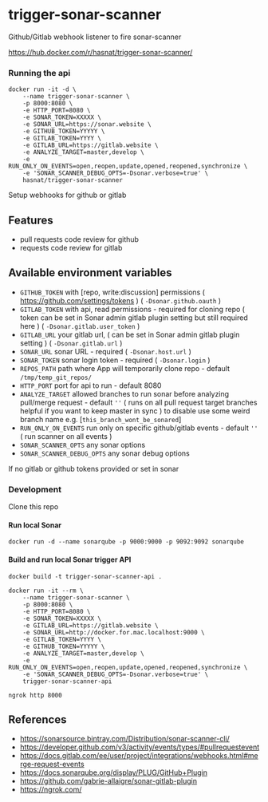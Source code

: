 # trigger-sonar-scanner
Github/Gitlab webhook listener to fire sonar-scanner

https://hub.docker.com/r/hasnat/trigger-sonar-scanner/

### Running the api
```
docker run -it -d \
    --name trigger-sonar-scanner \
    -p 8000:8080 \
    -e HTTP_PORT=8080 \
    -e SONAR_TOKEN=XXXXX \
    -e SONAR_URL=https://sonar.website \
    -e GITHUB_TOKEN=YYYYY \
    -e GITLAB_TOKEN=YYYY \
    -e GITLAB_URL=https://gitlab.website \
    -e ANALYZE_TARGET=master,develop \
    -e RUN_ONLY_ON_EVENTS=open,reopen,update,opened,reopened,synchronize \
    -e 'SONAR_SCANNER_DEBUG_OPTS=-Dsonar.verbose=true' \
    hasnat/trigger-sonar-scanner

```

Setup webhooks for github or gitlab

Features
--------
- pull requests code review for github
- requests code review for gitlab


Available environment variables
-------------------------------
- `GITHUB_TOKEN`             with [repo, write:discussion] permissions ( https://github.com/settings/tokens ) ( `-Dsonar.github.oauth` )
- `GITLAB_TOKEN`             with api, read permissions - required for cloning repo ( token can be set in Sonar admin gitlab plugin setting but still required here ) ( `-Dsonar.gitlab.user_token` )
- `GITLAB_URL`               your gitlab url, ( can be set in Sonar admin gitlab plugin setting ) ( `-Dsonar.gitlab.url` )
- `SONAR_URL`                sonar URL - required ( `-Dsonar.host.url` )
- `SONAR_TOKEN`              sonar login token - required ( `-Dsonar.login` )
- `REPOS_PATH`               path where App will temporarily clone repo - default `/tmp/temp_git_repos/`
- `HTTP_PORT`                port for api to run - default 8080
- `ANALYZE_TARGET`           allowed branches to run sonar before analyzing pull/merge request - default `''` ( runs on all pull request target branches helpful if you want to keep master in sync ) to disable use some weird branch name e.g. [`this_branch_wont_be_sonared`]
- `RUN_ONLY_ON_EVENTS`       run only on specific github/gitlab events - default `''` ( run scanner on all events )
- `SONAR_SCANNER_OPTS`       any sonar options
- `SONAR_SCANNER_DEBUG_OPTS` any sonar debug options

If no gitlab or github tokens provided or set in sonar

### Development

Clone this repo
#### Run local Sonar
```
docker run -d --name sonarqube -p 9000:9000 -p 9092:9092 sonarqube
```

#### Build and run local Sonar trigger API
```
docker build -t trigger-sonar-scanner-api .

docker run -it --rm \
    --name trigger-sonar-scanner \
    -p 8000:8080 \
    -e HTTP_PORT=8080 \
    -e SONAR_TOKEN=XXXXX \
    -e GITLAB_URL=https://gitlab.website \
    -e SONAR_URL=http://docker.for.mac.localhost:9000 \
    -e GITLAB_TOKEN=YYYY \
    -e GITHUB_TOKEN=YYYYY \
    -e ANALYZE_TARGET=master,develop \
    -e RUN_ONLY_ON_EVENTS=open,reopen,update,opened,reopened,synchronize \
    -e 'SONAR_SCANNER_DEBUG_OPTS=-Dsonar.verbose=true' \
    trigger-sonar-scanner-api

ngrok http 8000
```

## References
- https://sonarsource.bintray.com/Distribution/sonar-scanner-cli/
- https://developer.github.com/v3/activity/events/types/#pullrequestevent
- https://docs.gitlab.com/ee/user/project/integrations/webhooks.html#merge-request-events
- https://docs.sonarqube.org/display/PLUG/GitHub+Plugin
- https://github.com/gabrie-allaigre/sonar-gitlab-plugin
- https://ngrok.com/
